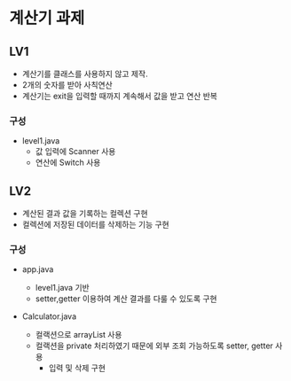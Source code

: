 # 계산기 과제

## LV1
* 계산기를 클래스를 사용하지 않고 제작.
* 2개의 숫자를 받아 사칙연산
* 계산기는 exit을 입력할 때까지 계속해서 값을 받고 연산 반복

### 구성
* level1.java
  * 값 입력에 Scanner 사용
  * 연산에 Switch 사용

## LV2
* 계산된 결과 값을 기록하는 컬렉션 구현
* 컬렉션에 저장된 데이터를 삭제하는 기능 구현

### 구성
* app.java
  * level1.java 기반
  * setter,getter 이용하여 계산 결과를 다룰 수 있도록 구현

* Calculator.java
  * 컬랙션으로 arrayList 사용
  * 컬랙션을 private 처리하였기 때문에 외부 조회 가능하도록 setter, getter 사용
    * 입력 및 삭제 구현
